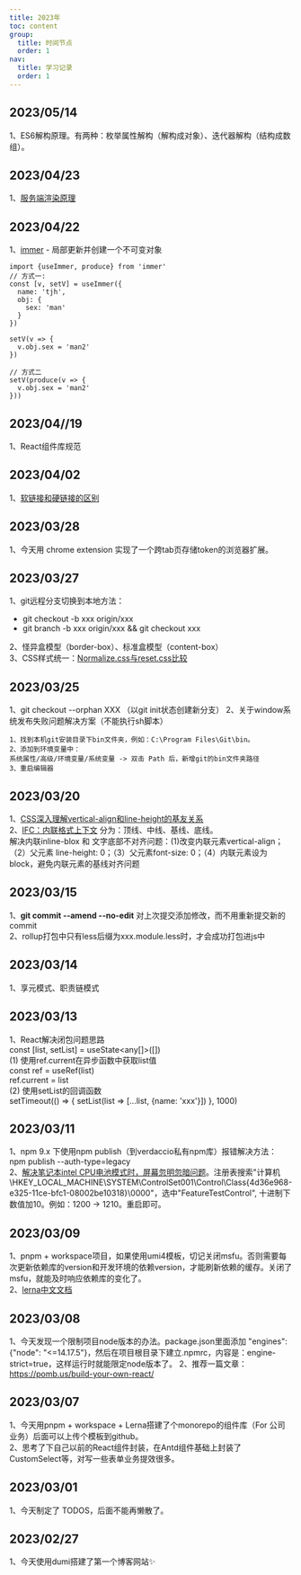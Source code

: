 ```yaml
---
title: 2023年
toc: content
group:
  title: 时间节点
  order: 1
nav: 
  title: 学习记录
  order: 1
---
```

## 2023/05/14
1、ES6解构原理。有两种：枚举属性解构（解构成对象）、迭代器解构（结构成数组）。
## 2023/04/23
1、[服务端渲染原理](https://github.com/yacan8/blog/issues/30)
## 2023/04/22
1、[immer](https://immerjs.github.io/immer/example-setstate) - 局部更新并创建一个不可变对象
```tsx | pure
import {useImmer, produce} from 'immer'
// 方式一:
const [v, setV] = useImmer({
  name: 'tjh',
  obj: {
    sex: 'man'
  }
})

setV(v => {
  v.obj.sex = 'man2'
})

// 方式二
setV(produce(v => {
  v.obj.sex = 'man2'
}))
```

## 2023/04//19
1、React组件库规范

## 2023/04/02
1、[软链接和硬链接的区别](https://www.cnblogs.com/matengfei123/p/12824422.html)

## 2023/03/28
1、今天用 chrome extension 实现了一个跨tab页存储token的浏览器扩展。

## 2023/03/27
1、git远程分支切换到本地方法：  
* git checkout -b xxx origin/xxx
* git branch -b xxx origin/xxx && git checkout xxx<br>
  
2、怪异盒模型（border-box）、标准盒模型（content-box）  
3、CSS样式统一：[Normalize.css与reset.css比较](https://jerryzou.com/posts/aboutNormalizeCss/)

## 2023/03/25
1、git checkout --orphan XXX （以git init状态创建新分支）
2、关于window系统发布失败问题解决方案（不能执行sh脚本）
```shell
1、找到本机git安装目录下bin文件夹，例如：C:\Program Files\Git\bin。
2、添加到环境变量中：
系统属性/高级/环境变量/系统变量 -> 双击 Path 后，新增git的bin文件夹路径
3、重启编辑器
```

## 2023/03/20
1、[CSS深入理解vertical-align和line-height的基友关系](https://www.zhangxinxu.com/wordpress/2015/08/css-deep-understand-vertical-align-and-line-height/?shrink=1)  
2、[IFC：内联格式上下文](https://mengsixing.github.io/blog/css-ifc.html#css-%E5%86%85%E8%81%94%E5%85%83%E7%B4%A0%E5%B8%B8%E8%A7%81%E9%97%AE%E9%A2%98)
分为：顶线、中线、基线、底线。  
解决内联inline-blox 和 文字底部不对齐问题：(1)改变内联元素vertical-align；（2）父元素 line-height: 0；（3）父元素font-size: 0；（4）内联元素设为block，避免内联元素的基线对齐问题


## 2023/03/15
1、**git commit --amend  --no-edit** 对上次提交添加修改，而不用重新提交新的commit  
2、rollup打包中只有less后缀为xxx.module.less时，才会成功打包进js中
## 2023/03/14
1、享元模式、职责链模式
## 2023/03/13
1、React解决闭包问题思路  
const [list, setList] = useState<any[]>([])  
(1) 使用ref.current在异步函数中获取list值  
const ref = useRef(list)  
ref.current = list  
(2) 使用setList的回调函数  
setTimeout(() => {
  setList(list => [...list, {name: 'xxx'}])
}, 1000)
## 2023/03/11
1、npm 9.x 下使用npm publish（到verdaccio私有npm库）报错解决方法：npm publish --auth-type=legacy  
2、[解决笔记本intel CPU电池模式时，屏幕忽明忽暗问题](https://zhuanlan.zhihu.com/p/383082737)。注册表搜索"计算机\HKEY_LOCAL_MACHINE\SYSTEM\ControlSet001\Control\Class\{4d36e968-e325-11ce-bfc1-08002be10318}\0000"，选中"FeatureTestControl", 十进制下数值加10。例如：1200 -> 1210。重启即可。

## 2023/03/09
1、pnpm + workspace项目，如果使用umi4模板，切记关闭msfu。否则需要每次更新依赖库的version和开发环境的依赖version，才能刷新依赖的缓存。关闭了msfu，就能及时响应依赖库的变化了。  
2、[lerna中文文档](https://gitcode.gitcode.host/docs-cn/lerna-docs-cn/commands/run/index.html)
## 2023/03/08
1、今天发现一个限制项目node版本的办法。package.json里面添加 "engines": {"node": "<=14.17.5"}，然后在项目根目录下建立.npmrc，内容是：engine-strict=true，这样运行时就能限定node版本了。
2、推荐一篇文章：https://pomb.us/build-your-own-react/

## 2023/03/07
1、今天用pnpm + workspace + Lerna搭建了个monorepo的组件库（For 公司业务）后面可以上传个模板到github。  
2、思考了下自己以前的React组件封装，在Antd组件基础上封装了CustomSelect等，对写一些表单业务提效很多。


## 2023/03/01
1、今天制定了 TODOS，后面不能再懒散了。

## 2023/02/27
1、今天使用dumi搭建了第一个博客网站✨
